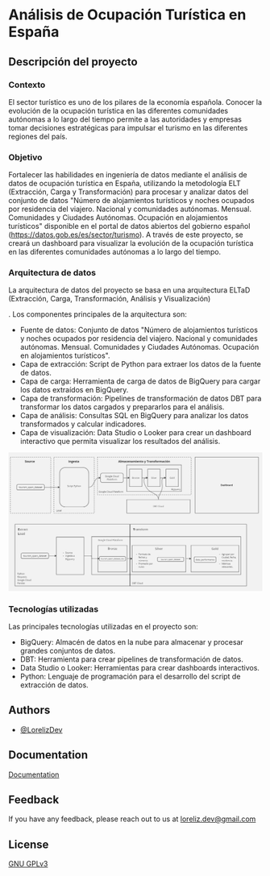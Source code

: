 # Análisis de Ocupación Turística en España

## Descripción del proyecto

### Contexto

El sector turístico es uno de los pilares de la economía española. Conocer la evolución de la ocupación turística en las diferentes comunidades autónomas a lo largo del tiempo permite a las autoridades y empresas tomar decisiones estratégicas para impulsar el turismo en las diferentes regiones del país.

### Objetivo

Fortalecer las habilidades en ingeniería de datos mediante el análisis de datos de ocupación turística en España, utilizando la metodología ELT (Extracción, Carga y Transformación) para procesar y analizar datos del conjunto de datos "Número de alojamientos turísticos y noches ocupados por residencia del viajero. Nacional y comunidades autónomas. Mensual. Comunidades y Ciudades Autónomas. Ocupación en alojamientos turísticos" disponible en el portal de datos abiertos del gobierno español (https://datos.gob.es/es/sector/turismo). A través de este proyecto, se creará un dashboard para visualizar la evolución de la ocupación turística en las diferentes comunidades autónomas a lo largo del tiempo.

### Arquitectura de datos

La arquitectura de datos del proyecto se basa en una arquitectura ELTaD (Extracción, Carga, Transformación, Análisis y Visualización)

. Los componentes principales de la arquitectura son:

- Fuente de datos: Conjunto de datos "Número de alojamientos turísticos y noches ocupados por residencia del viajero. Nacional y comunidades autónomas. Mensual. Comunidades y Ciudades Autónomas. Ocupación en alojamientos turísticos".
- Capa de extracción: Script de Python para extraer los datos de la fuente de datos.
- Capa de carga: Herramienta de carga de datos de BigQuery para cargar los datos extraídos en BigQuery.
- Capa de transformación: Pipelines de transformación de datos DBT para transformar los datos cargados y prepararlos para el análisis.
- Capa de análisis: Consultas SQL en BigQuery para analizar los datos transformados y calcular indicadores.
- Capa de visualización: Data Studio o Looker para crear un dashboard interactivo que permita visualizar los resultados del análisis.

![image](assets/Arq_Proyecto_Turismo_ESP.jpg)


### Tecnologías utilizadas

Las principales tecnologías utilizadas en el proyecto son:

- BigQuery: Almacén de datos en la nube para almacenar y procesar grandes conjuntos de datos.
- DBT: Herramienta para crear pipelines de transformación de datos.
- Data Studio o Looker: Herramientas para crear dashboards interactivos.
- Python: Lenguaje de programación para el desarrollo del script de extracción de datos.


## Authors

- [@LorelizDev](https://github.com/LorelizDev)


## Documentation

[Documentation](https://github.com/LorelizDev/project-ELT-Turismo-ESP/blob/main/docs/An%C3%A1lisis%20de%20Ocupaci%C3%B3n%20Tur%C3%ADstica%20en%20Espa%C3%B1a.pdf)


## Feedback

If you have any feedback, please reach out to us at loreliz.dev@gmail.com


## License

[GNU GPLv3](https://choosealicense.com/licenses/gpl-3.0/)